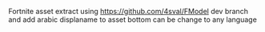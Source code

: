 Fortnite asset extract using https://github.com/4sval/FModel dev branch and add arabic displaname to asset bottom can be change to any language
